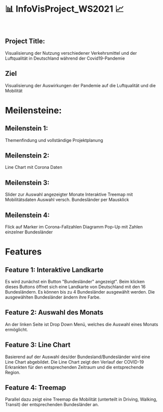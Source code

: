 # 📊 InfoVisProject_WS2021 📈
<br/>

## Project Title:
Visualisierung der Nutzung verschiedener Verkehrsmittel und der Luftqualität in Deutschland während der Covid19-Pandemie
<br/>

## Ziel
Visualisierung der Auswirkungen der Pandemie auf die Luftqualität und die Mobilität
<br/>

# Meilensteine:
## Meilenstein 1:
Themenfindung und vollständige Projektplanung

## Meilenstein 2:
Line Chart mit Corona Daten

## Meilenstein 3:
Slider zur Auswahl angezeigter Monate
Interaktive Treemap mit Mobilitätsdaten
Auswahl versch. Bundesländer per Mausklick

## Meilenstein 4:
Flick auf Marker im Corona-Fallzahlen Diagramm Pop-Up mit Zahlen einzelner Bundesländer

# Features
## Feature 1: Interaktive Landkarte
Es wird zunächst ein Button "Bundesländer" angezeigt". Beim klicken dieses Buttons öffnet sich eine Landkarte von Deutschland mit den 16 Bundesländern. Es können bis zu 4 Bundesländer ausgewählt werden. Die ausgewählten Bundesländer ändern ihre Farbe. 

## Feature 2: Auswahl des Monats 
An der linken Seite ist Drop Down Menü, welches die Auswahl eines Monats ermöglicht.

## Feature 3: Line Chart
Basierend auf der Auswahl des/der Bundesland/Bundesländer wird eine Line Chart abgebildet. Die Line Chart zeigt den Verlauf der COVID-19 Erkrankten für den entsprechenden Zeitraum und die entsprechende Region.

## Feature 4: Treemap
Parallel dazu zeigt eine Treemap die Mobilität (unterteilt in Driving, Walking, Transit) der entsprechenden Bundesländer an. 
